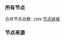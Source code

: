 ### 所有节点
合并节点总数: `1509`
[节点链接](https://raw.githubusercontent.com/rzhy1/11/master/sub/sub_merge_base64.txt)

### 节点来源
